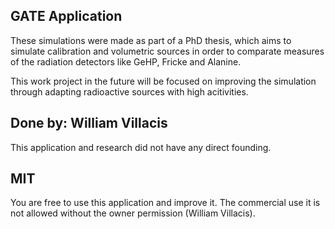 ## GATE Application

These simulations were made as part of a PhD thesis, which aims to simulate calibration and volumetric sources in order to comparate measures of the radiation detectors like GeHP, Fricke and Alanine. 

This work project in the future will be focused on improving the simulation through adapting radioactive sources with high acitivities.

## Done by: William Villacis

This application and research did not have any direct founding.

## MIT

You are free to use this application and improve it. The commercial use it is not allowed without the owner permission (William Villacis).



